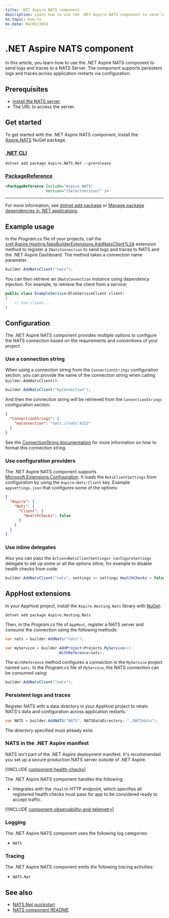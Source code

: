 ```yaml
---
title: .NET Aspire NATS component
description: Learn how to use the .NET Aspire NATS component to send logs and traces to a NATS Server.
ms.topic: how-to
ms.date: 04/03/2024
---
```


# .NET Aspire NATS component

In this article, you learn how to use the .NET Aspire NATS component to send logs and traces to a NATS Server. The component supports persistent logs and traces across application restarts via configuration.

## Prerequisites

- [Install the NATS server](https://docs.nats.io/running-a-nats-service/introduction/installation)
- The URL to access the server.

## Get started

To get started with the .NET Aspire NATS component, install the [Aspire.NATS](https://www.nuget.org/packages/Aspire.NATS) NuGet package.

### [.NET CLI](#tab/dotnet-cli)

```dotnetcli
dotnet add package Aspire.NATS.Net --prerelease
```

### [PackageReference](#tab/package-reference)

```xml
<PackageReference Include="Aspire.NATS"
                  Version="[SelectVersion]" />
```

---

For more information, see [dotnet add package](/dotnet/core/tools/dotnet-add-package) or [Manage package dependencies in .NET applications](/dotnet/core/tools/dependencies).

## Example usage

In the _Program.cs_ file of your projects, call the <xref:Aspire.Hosting.NatsBuilderExtensions.AddNatsClient%2A> extension method to register a `INatsConnection` to send logs and traces to NATS and the .NET Aspire Dashboard. The method takes a connection name parameter.

```csharp
builder.AddNatsClient("nats");
```

You can then retrieve an `INatsConnection` instance using dependency injection. For example, to retrieve the client from a service:

```csharp
public class ExampleService(BlobServiceClient client)
{
    // Use client...
}
```

## Configuration

The .NET Aspire NATS component provides multiple options to configure the NATS connection based on the requirements and conventions of your project.

### Use a connection string

When using a connection string from the `ConnectionStrings` configuration section, you can provide the name of the connection string when calling `builder.AddNatsClient()`:

```csharp
builder.AddNatsClient("myConnection");
```

And then the connection string will be retrieved from the `ConnectionStrings` configuration section:

```json
{
  "ConnectionStrings": {
    "myConnection": "nats://nats:4222"
  }
}
```

See the [ConnectionString documentation](https://docs.nats.io/using-nats/developer/connecting#nats-url) for more information on how to format this connection string.

### Use configuration providers

The .NET Aspire NATS component supports [Microsoft.Extensions.Configuration](https://learn.microsoft.com/dotnet/api/microsoft.extensions.configuration). It loads the `NatsClientSettings` from configuration by using the `Aspire:Nats:Client` key. Example `appsettings.json` that configures some of the options:

```json
{
  "Aspire": {
    "Nats": {
      "Client": {
        "HealthChecks": false
      }
    }
  }
}
```

### Use inline delegates

Also you can pass the `Action<NatsClientSettings> configureSettings` delegate to set up some or all the options inline, for example to disable health checks from code:

```csharp
builder.AddNatsClient("nats", settings => settings.HealthChecks = false);
```

## AppHost extensions

In your AppHost project, install the `Aspire.Hosting.Nats` library with [NuGet](https://www.nuget.org):

```dotnetcli
dotnet add package Aspire.Hosting.Nats
```

Then, in the _Program.cs_ file of `AppHost`, register a NATS server and consume the connection using the following methods:

```csharp
var nats = builder.AddNats("nats");

var myService = builder.AddProject<Projects.MyService>()
                       .WithReference(nats);
```

The `WithReference` method configures a connection in the `MyService` project named `nats`. In the _Program.cs_ file of `MyService`, the NATS connection can be consumed using:

```csharp
builder.AddNatsClient("nats");
```

### Persistent logs and traces

Register NATS with a data directory in your AppHost project to retain NATS's data and configuration across application restarts.

```csharp
var NATS = builder.AddNATS("NATS", NATSDataDirectory: "./NATSdata");
```

The directory specified must already exist.

### NATS in the .NET Aspire manifest

NATS isn't part of the .NET Aspire deployment manifest. It's recommended you set up a secure production NATS server outside of .NET Aspire.

[!INCLUDE [component-health-checks](../includes/component-health-checks.md)]

The .NET Aspire NATS component handles the following:

- Integrates with the `/health` HTTP endpoint, which specifies all registered health checks must pass for app to be considered ready to accept traffic.

[!INCLUDE [component-observability-and-telemetry](../includes/component-observability-and-telemetry.md)]

### Logging

The .NET Aspire NATS component uses the following log categories:

- `NATS`

### Tracing

The .NET Aspire NATS component emits the following tracing activities:

- `NATS.Net`

## See also

- [NATS.Net quickstart](https://nats-io.github.io/nats.net.v2/documentation/intro.html?tabs=core-nats)
- [NATS component README](https://github.com/dotnet/aspire/tree/main/src/Components/README.md)
